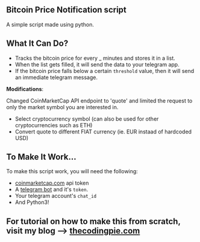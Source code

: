 ## Bitcoin Price Notification script

A simple script made using python. 

## What It Can Do?

- Tracks the bitcoin price for every _ minutes and stores it in a list.
- When the list gets filled, it will send the data to your telegram app.
- If the bitcoin price falls below a certain `threshold` value, then it will send an immediate telegram message.

**Modifications**:

Changed CoinMarketCap API endpoint to 'quote' and limited the request to only the market symbol you are interested in.
 - Select cryptocurrency symbol (can also be used for other cryptocurrencies such as ETH)
 - Convert quote to different FIAT currency (ie. EUR instaad of hardcoded USD)

## To Make It Work...

To make this script work, you will need the following:

- <a href="https://pro.coinmarketcap.com/" target="_blank">coinmarketcap.com</a> api token
- A [telegram bot](https://core.telegram.org/bots#6-botfather) and it's `token`.
- Your telegram account's `chat_id`
- And Python3!

## For tutorial on how to make this from scratch, visit my blog --> [thecodingpie.com](https://thecodingpie.com)
